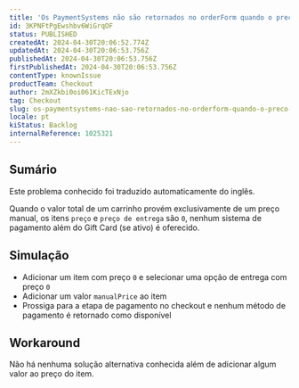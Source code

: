 ```yaml
---
title: 'Os PaymentSystems não são retornados no orderForm quando o preço do carrinho vem exclusivamente do manualPrice'
id: 3KPNFtPgEwshbv6WiGrqOF
status: PUBLISHED
createdAt: 2024-04-30T20:06:52.774Z
updatedAt: 2024-04-30T20:06:53.756Z
publishedAt: 2024-04-30T20:06:53.756Z
firstPublishedAt: 2024-04-30T20:06:53.756Z
contentType: knownIssue
productTeam: Checkout
author: 2mXZkbi0oi061KicTExNjo
tag: Checkout
slug: os-paymentsystems-nao-sao-retornados-no-orderform-quando-o-preco-do-carrinho-vem-exclusivamente-do-manualprice
locale: pt
kiStatus: Backlog
internalReference: 1025321
---
```


## Sumário

<div class="alert alert-info">
  <p>Este problema conhecido foi traduzido automaticamente do inglês.</p>
</div>


Quando o valor total de um carrinho provém exclusivamente de um preço manual, os itens `preço` e `preço de entrega` são `0`, nenhum sistema de pagamento além do Gift Card (se ativo) é oferecido.

## Simulação



- Adicionar um item com preço `0` e selecionar uma opção de entrega com preço `0`
- Adicionar um valor `manualPrice` ao item
- Prossiga para a etapa de pagamento no checkout e nenhum método de pagamento é retornado como disponível



## Workaround


Não há nenhuma solução alternativa conhecida além de adicionar algum valor ao preço do item.





